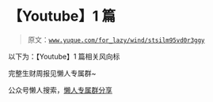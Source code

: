 # 【Youtube】1 篇

> 原文：[`www.yuque.com/for_lazy/wind/stsilm95vd0r3ggy`](https://www.yuque.com/for_lazy/wind/stsilm95vd0r3ggy)

以下为：【Youtube】1 篇相关风向标

完整生财周报见懒人专属群~

公众号懒人搜索，[懒人专属群分享](https://lazybook.fun/#/blog/group)